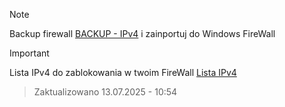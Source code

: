 > [!NOTE]
> Backup firewall [BACKUP - IPv4](https://github.com/SzybkiSpeedy/firewall-ipv4_win/blob/c353ec7aa794de0b1de43c487cbbb95a078f54b2/DROP_IPv4-FIREWALL.wfw) i zainportuj do Windows FireWall

> [!IMPORTANT]
> Lista IPv4 do zablokowania w twoim FireWall [Lista IPv4](https://github.com/SzybkiSpeedy/firewall-ipv4_win/blob/main/IP-BLOCK_Firewall.txt)

> Zaktualizowano 13.07.2025 - 10:54

